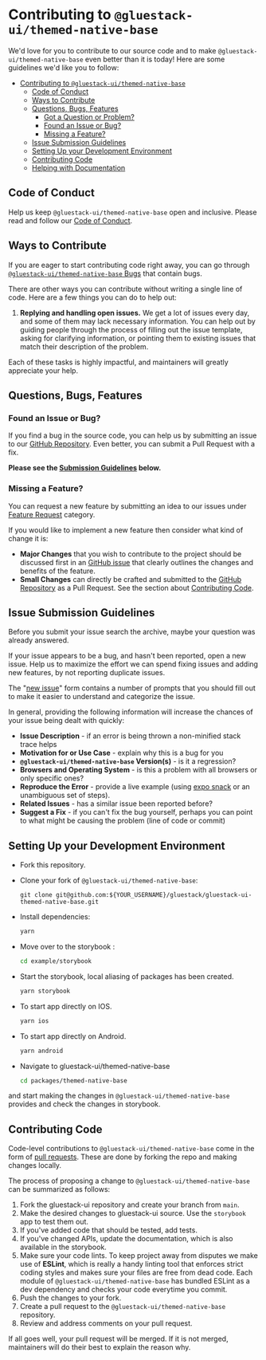 # Contributing to `@gluestack-ui/themed-native-base`

We'd love for you to contribute to our source code and to make `@gluestack-ui/themed-native-base` even better than it is
today! Here are some guidelines we'd like you to follow:

- [Contributing to `@gluestack-ui/themed-native-base`](#contributing-to-gluestack-ui)
  - [ Code of Conduct](#-code-of-conduct)
  - [ Ways to Contribute](#-ways-to-contribute)
  - [ Questions, Bugs, Features](#-questions-bugs-features)
    - [ Got a Question or Problem?](#-got-a-question-or-problem)
    - [ Found an Issue or Bug?](#-found-an-issue-or-bug)
    - [ Missing a Feature?](#-missing-a-feature)
  - [ Issue Submission Guidelines](#-issue-submission-guidelines)
  - [ Setting Up your Development Environment](#-setting-up-your-development-environment)
  - [ Contributing Code](#-contributing-code)
  - [ Helping with Documentation](#-helping-with-documentation)

## <a name="coc"></a> Code of Conduct

Help us keep `@gluestack-ui/themed-native-base` open and inclusive. Please read and follow our [Code of Conduct](CODE_OF_CONDUCT.md).

## <a name="wtc"></a> Ways to Contribute

If you are eager to start contributing code right away, you can go through [`@gluestack-ui/themed-native-base` Bugs](https://github.com/gluestack/gluestack-ui-themed-native-base/issues?q=is%3Aopen+is%3Aissue) that contain bugs.

There are other ways you can contribute without writing a single line of code. Here are a few things you can do to help out:

1. **Replying and handling open issues.** We get a lot of issues every day, and some of them may lack necessary information. You can help out by guiding people through the process of filling out the issue template, asking for clarifying information, or pointing them to existing issues that match their description of the problem.

Each of these tasks is highly impactful, and maintainers will greatly appreciate your help.

## <a name="requests"></a> Questions, Bugs, Features

### <a name="issue"></a> Found an Issue or Bug?

If you find a bug in the source code, you can help us by submitting an issue to our [GitHub Repository](https://github.com/gluestack/gluestack-ui-themed-native-base/issues). Even better, you can submit a Pull Request with a fix.

**Please see the [Submission Guidelines](#submit) below.**

### <a name="feature"></a> Missing a Feature?

You can request a new feature by submitting an idea to our issues under [Feature Request](https://github.com/gluestack/gluestack-ui-themed-native-base/issues/new?assignees=&labels=feature+request%2Ctriage&projects=&template=feature_request.yml) category.

If you would like to implement a new feature then consider what kind of change it is:

- **Major Changes** that you wish to contribute to the project should be discussed first in an
  [GitHub issue](https://github.com/gluestack/gluestack-ui-themed-native-base/issues) that clearly outlines the changes and benefits of the feature.
- **Small Changes** can directly be crafted and submitted to the [GitHub Repository](https://github.com/gluestack/gluestack-ui-themed-native-base) as a Pull Request. See the section about [Contributing Code](#submit-pr).

## <a name="submit"></a> Issue Submission Guidelines

Before you submit your issue search the archive, maybe your question was already answered.

If your issue appears to be a bug, and hasn't been reported, open a new issue. Help us to maximize
the effort we can spend fixing issues and adding new features, by not reporting duplicate issues.

The "[new issue](https://github.com/gluestack/gluestack-ui-themed-native-base/issues/new?assignees=&labels=v3%2Cbug%2Ctriage&projects=&template=bug_report.yml)" form contains a number of prompts that you should fill out to make it easier to understand and categorize the issue.

In general, providing the following information will increase the chances of your issue being dealt
with quickly:

- **Issue Description** - if an error is being thrown a non-minified stack trace helps
- **Motivation for or Use Case** - explain why this is a bug for you
- **`@gluestack-ui/themed-native-base` Version(s)** - is it a regression?
- **Browsers and Operating System** - is this a problem with all browsers or only specific ones?
- **Reproduce the Error** - provide a live example (using [expo snack](https://snack.expo.dev/) or an unambiguous set of steps).
- **Related Issues** - has a similar issue been reported before?
- **Suggest a Fix** - if you can't fix the bug yourself, perhaps you can point to what might be
  causing the problem (line of code or commit)

## <a name="dev-env"></a> Setting Up your Development Environment

- Fork this repository.

- Clone your fork of `@gluestack-ui/themed-native-base`:

  ```git
  git clone git@github.com:${YOUR_USERNAME}/gluestack/gluestack-ui-themed-native-base.git
  ```

- Install dependencies:

  ```bash
  yarn
  ```

- Move over to the storybook :

  ```bash
  cd example/storybook
  ```

- Start the storybook, local aliasing of packages has been created.

  ```bash
  yarn storybook
  ```

- To start app directly on IOS.

  ```bash
  yarn ios
  ```

- To start app directly on Android.

  ```bash
  yarn android
  ```

- Navigate to gluestack-ui/themed-native-base

  ```bash
  cd packages/themed-native-base
  ```

and start making the changes in `@gluestack-ui/themed-native-base` provides and check the changes in storybook.

## <a name="submit-pr"></a> Contributing Code

Code-level contributions to `@gluestack-ui/themed-native-base` come in the form of [pull requests](https://help.github.com/en/articles/about-pull-requests). These are done by forking the repo and making changes locally.

The process of proposing a change to `@gluestack-ui/themed-native-base` can be summarized as follows:

1. Fork the gluestack-ui repository and create your branch from `main`.
2. Make the desired changes to gluestack-ui source. Use the `storybook` app to test them out.
3. If you've added code that should be tested, add tests.
4. If you've changed APIs, update the documentation, which is also available in the storybook.
5. Make sure your code lints. To keep project away from disputes we make use of **ESLint**, which is really a handy linting tool that enforces strict coding styles and makes sure your files are free from dead code. Each module of `@gluestack-ui/themed-native-base` has bundled ESLint as a dev dependency and checks your code everytime you commit.
6. Push the changes to your fork.
7. Create a pull request to the `@gluestack-ui/themed-native-base` repository.
8. Review and address comments on your pull request.

If all goes well, your pull request will be merged. If it is not merged, maintainers will do their best to explain the reason why.
